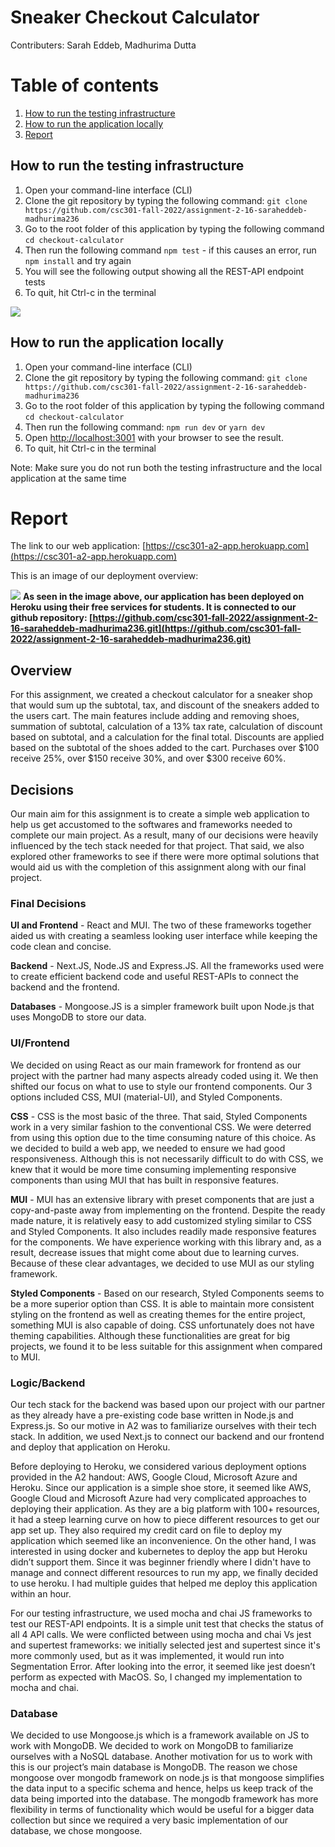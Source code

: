# Sneaker Checkout Calculator
Contributers: Sarah Eddeb, Madhurima Dutta 

# Table of contents
1. [How to run the testing infrastructure](#testing)
2. [How to run the application locally](#app)
3. [Report](#report)


## How to run the testing infrastructure <a name="testing"></a>
  1. Open your command-line interface (CLI) 
  2. Clone the git repository by typing the following command: `git clone https://github.com/csc301-fall-2022/assignment-2-16-saraheddeb-madhurima236`
  3. Go to the root folder of this application by typing the following command `cd checkout-calculator`
  4. Then run the following command `npm test` - if this causes an error, run `npm install` and try again
  5. You will see the following output showing all the REST-API endpoint tests
  6. To quit, hit Ctrl-c in the terminal
  
**![](https://lh6.googleusercontent.com/_04ncG53DblGyt2hLkm6J7numWnxzFB0YS-vLTbIJXFn5CHi8fWv2bwP39k-NwqMER1pP_9POgxTWlYdZ1IMzrvmBeOUzB8Y_iHR7lmjmIFEHMLXTv22R_DfB_0drKxBwQ5-LlTghHiBdq-H_GNNoswa8FfKnCm68EoE6P8B0FaZAs0gpGmnZCcK0w)**

## How to run the application locally <a name="app"></a>
  1. Open your command-line interface (CLI) 
  2. Clone the git repository by typing the following command: `git clone https://github.com/csc301-fall-2022/assignment-2-16-saraheddeb-madhurima236`
  3. Go to the root folder of this application by typing the following command `cd checkout-calculator`
  4. Then run the following command: `npm run dev` or `yarn dev`
  5. Open [http://localhost:3001](http://localhost:3001) with your browser to see the result.
  6. To quit, hit Ctrl-c in the terminal

Note: Make sure you do not run both the testing infrastructure and the local application at the same time

# Report <a name="report"></a>

The link to our web application: [https://csc301-a2-app.herokuapp.com](https://csc301-a2-app.herokuapp.com)

This is an image of our deployment overview:

**![](https://lh5.googleusercontent.com/LfPEfZvdJf2b8eFVm9Y9CrJg_xtLsx4Y3QUD8sa66NHjSd9xO3qUh8dVXLSi2kY9Lvh1bM-IuW_Z5OIyrdO2GiIemiK8K2KQJOUUy6khjSLifjF6kvfaQvTjYjn12XrIchIydYiWhmfKg1XXa1OsPZqkFtQQHouaOeDUtOJ9HcEOLlVrz5oCBLSUWA)**
**As seen in the image above, our application has been deployed on Heroku using their free services for students. It is connected to our github repository: [https://github.com/csc301-fall-2022/assignment-2-16-saraheddeb-madhurima236.git](https://github.com/csc301-fall-2022/assignment-2-16-saraheddeb-madhurima236.git)**

## Overview

For this assignment, we created a checkout calculator for a sneaker shop that would sum up the subtotal, tax, and discount of the sneakers added to the users cart. The main features include adding and removing shoes, summation of subtotal, calculation of a 13% tax rate, calculation of discount based on subtotal, and a calculation for the final total. Discounts are applied based on the subtotal of the shoes added to the cart. Purchases over $100 receive 25%, over $150 receive 30%, and over $300 receive 60%.

## Decisions
Our main aim for this assignment is to create a simple web application to help us get accustomed to the softwares and frameworks needed to complete our main project. As a result, many of our decisions were heavily influenced by the tech stack needed for that project. That said, we also explored other frameworks to see if there were more optimal solutions that would aid us with the completion of this assignment along with our final project. 

### Final Decisions
**UI and Frontend** - React and MUI. The two of these frameworks together aided us with creating a seamless looking user interface while keeping the code clean and concise.

**Backend** - Next.JS, Node.JS and Express.JS. All the frameworks used were to create efficient backend code and useful REST-APIs to connect the backend and the frontend.

**Databases** - Mongoose.JS is a simpler framework built upon Node.js that uses MongoDB to store our data. 

### UI/Frontend
We decided on using React as our main framework for frontend as our project with the partner had many aspects already coded using it. We then shifted our focus on what to use to style our frontend components. Our 3 options included CSS, MUI (material-UI), and Styled Components.

**CSS** - CSS is the most basic of the three. That said, Styled Components work in a very similar fashion to the conventional CSS. We were deterred from using this option due to the time consuming nature of this choice. As we decided to build a web app, we needed to ensure we had good responsiveness. Although this is not necessarily difficult to do with CSS, we knew that it would be more time consuming implementing responsive components than using MUI that has built in responsive features.

  

**MUI** - MUI has an extensive library with preset components that are just a copy-and-paste away from implementing on the frontend. Despite the ready made nature, it is relatively easy to add customized styling similar to CSS and Styled Components. It also includes readily made responsive features for the components. We have experience working with this library and, as a result, decrease issues that might come about due to learning curves. Because of these clear advantages, we decided to use MUI as our styling framework.

  

**Styled Components** - Based on our research, Styled Components seems to be a more superior option than CSS. It is able to maintain more consistent styling on the frontend as well as creating themes for the entire project, something MUI is also capable of doing. CSS unfortunately does not have theming capabilities. Although these functionalities are great for big projects, we found it to be less suitable for this assignment when compared to MUI.

### Logic/Backend
Our tech stack for the backend was based upon our project with our partner as they already have a pre-existing code base written in Node.js and Express.js. So our motive in A2 was to familiarize ourselves with their tech stack. In addition, we used Next.js to connect our backend and our frontend and deploy that application on Heroku.

  

Before deploying to Heroku, we considered various deployment options provided in the A2 handout: AWS, Google Cloud, Microsoft Azure and Heroku. Since our application is a simple shoe store, it seemed like AWS, Google Cloud and Microsoft Azure had very complicated approaches to deploying their application. As they are a big platform with 100+ resources, it had a steep learning curve on how to piece different resources to get our app set up. They also required my credit card on file to deploy my application which seemed like an inconvenience. On the other hand, I was interested in using docker and kubernetes to deploy the app but Heroku didn’t support them. Since it was beginner friendly where I didn't have to manage and connect different resources to run my app, we finally decided to use heroku. I had multiple guides that helped me deploy this application within an hour.

  

For our testing infrastructure, we used mocha and chai JS frameworks to test our REST-API endpoints. It is a simple unit test that checks the status of all 4 API calls. We were conflicted between using mocha and chai Vs jest and supertest frameworks: we initially selected jest and supertest since it's more commonly used, but as it was implemented, it would run into Segmentation Error. After looking into the error, it seemed like jest doesn’t perform as expected with MacOS. So, I changed my implementation to mocha and chai.

### Database
We decided to use Mongoose.js which is a framework available on JS to work with MongoDB. We decided to work on MongoDB to familiarize ourselves with a NoSQL database. Another motivation for us to work with this is our project’s main database is MongoDB. The reason we chose mongoose over mongodb framework on node.js is that mongoose simplifies the data input to a specific schema and hence, helps us keep track of the data being imported into the database. The mongodb framework has more flexibility in terms of functionality which would be useful for a bigger data collection but since we required a very basic implementation of our database, we chose mongoose.

